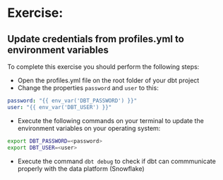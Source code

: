 # Exercise:

## Update credentials from profiles.yml to environment variables

To complete this exercise you should perform the following steps:

- Open the profiles.yml file on the root folder of your dbt project
- Change the properties `password` and `user` to this:

 ``` yaml
password: "{{ env_var('DBT_PASSWORD') }}"
user: "{{ env_var('DBT_USER') }}"
```

- Execute the following commands on your terminal to update the environment variables on your operating system:
 ``` bash
export DBT_PASSWORD=<password>
export DBT_USER=<user>
```

- Execute the command `dbt debug` to check if dbt can commmunicate properly with the data platform (Snowflake)